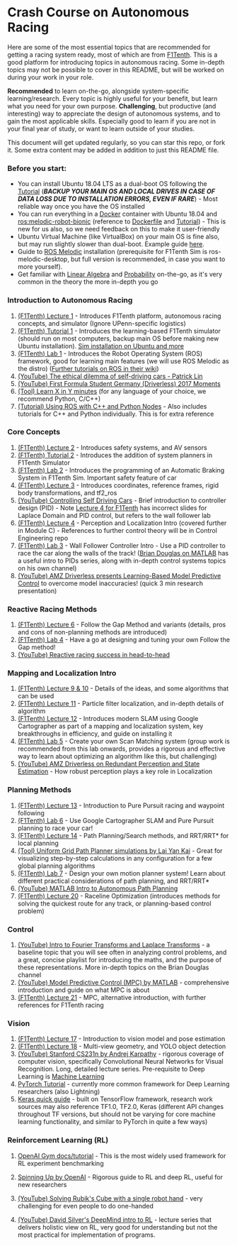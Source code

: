 # Crash Course on Autonomous Racing

Here are some of the most essential topics that are recommended for getting a racing system ready, most of which are from [F1Tenth](https://f1tenth.org/learn.html). This is a good platform for introducing topics in autonomous racing. Some in-depth topics may not be possible to cover in this README, but will be worked on during your work in your role. 

**Recommended** to learn on-the-go, alongside system-specific learning/research. Every topic is highly useful for your benefit, but learn what you need for your own purpose. **Challenging**, but productive (and interesting) way to appreciate the design of autonomous systems, and to gain the most applicable skills. Especially good to learn if you are not in your final year of study, or want to learn outside of your studies.

This document will get updated regularly, so you can star this repo, or fork it. Some extra content may be added in addition to just this README file.

### Before you start:

- You can install Ubuntu 18.04 LTS as a dual-boot OS following the [Tutorial](https://ubuntu.com/tutorials/install-ubuntu-desktop#1-overview) (***BACKUP YOUR MAIN OS AND LOCAL DRIVES IN CASE OF DATA LOSS DUE TO INSTALLATION ERRORS, EVEN IF RARE***) - Most reliable way once you have the OS installed
- You can run everything in a [Docker](https://www.docker.com/products/docker-desktop) container with Ubuntu 18.04 and [ros:melodic-robot-bionic](https://hub.docker.com/_/ros?tab=description) (reference to [Dockerfile](https://github.com/osrf/docker_images/blob/7ff09c2a75e902bc2bb25a1f1ae748ec4e9c7a4b/ros/melodic/ubuntu/bionic/robot/Dockerfile) and [Tutorial](http://wiki.ros.org/docker/Tutorials)) - This is new for us also, so we need feedback on this to make it user-friendly
- Ubuntu Virtual Machine (like VirtualBox) on your main OS is fine also, but may run slightly slower than dual-boot. Example guide [here](https://linuxhint.com/install_ubuntu_18-04_virtualbox/).
- Guide to [ROS Melodic](http://wiki.ros.org/melodic/Installation/Ubuntu) installation (prerequisite for F1Tenth Sim is ros-melodic-desktop, but full version is recommended, in case you want to more yourself). 
- Get familiar with [Linear Algebra](http://cs229.stanford.edu/section/cs229-linalg.pdf) and [Probability](http://cs229.stanford.edu/section/cs229-prob.pdf) on-the-go, as it's very common in the theory the more in-depth you go

### Introduction to Autonomous Racing

1. [(F1Tenth) Lecture 1](https://f1tenth-coursekit.readthedocs.io/en/stable/lectures/ModuleA/lecture01.html) - Introduces F1Tenth platform, autonomous racing concepts, and simulator (Ignore UPenn-specific logistics)
2. [(F1Tenth) Tutorial 1](https://f1tenth-coursekit.readthedocs.io/en/stable/lectures/ModuleA/tutorial1.html) - Introduces the learning-based F1Tenth simulator (should run on most computers, backup main OS before making new Ubuntu installation). [Sim installation on Ubuntu and more](https://f1tenth.readthedocs.io/en/stable/going_forward/simulator/sim_info.html#adding-a-planning-node)
3. [(F1Tenth) Lab 1](https://f1tenth-coursekit.readthedocs.io/en/stable/assignments/labs/lab1.html) - Introduces the Robot Operating System (ROS) framework, good for learning main features (we will use ROS Melodic as the distro) ([Further tutorials on ROS in their wiki](http://wiki.ros.org/ROS/Tutorials))
4. [(YouTube) The ethical dilemma of self-driving cars - Patrick Lin](https://www.youtube.com/watch?v=ixIoDYVfKA0)
5. [(YouTube) First Formula Student Germany (Driverless) 2017 Moments](https://www.youtube.com/watch?v=dZVfvsR8NM0)
6. [(Tool) Learn X in Y minutes](https://learnxinyminutes.com/) (for any language of your choice, we recommend Python, C/C++)
7. [(Tutorial) Using ROS with C++ and Python Nodes](http://wiki.ros.org/ROSNodeTutorialC%2B%2B) - Also includes tutorials for C++ and Python individually. This is for extra reference

### Core Concepts

1. [(F1Tenth) Lecture 2](https://f1tenth-coursekit.readthedocs.io/en/stable/lectures/ModuleA/lecture02.html) - Introduces safety systems, and AV sensors
2. [(F1Tenth) Tutorial 2](https://f1tenth-coursekit.readthedocs.io/en/stable/lectures/ModuleA/tutorial2.html) - Introduces the addition of system planners in F1Tenth Simulator
3. [(F1Tenth) Lab 2](https://f1tenth-coursekit.readthedocs.io/en/stable/assignments/labs/lab2.html) - Introduces the programming of an Automatic Braking System in F1Tenth Sim. Important safety feature of car
4. [(F1Tenth) Lecture 3](https://f1tenth-coursekit.readthedocs.io/en/stable/lectures/ModuleA/lecture03.html) - Introduces coordinates, reference frames, rigid body transformations, and tf2_ros
5. [(YouTube) Controlling Self Driving Cars](https://www.youtube.com/watch?v=4Y7zG48uHRo) - Brief introduction to controller design (PID) - Note [Lecture 4 for F1Tenth](https://f1tenth-coursekit.readthedocs.io/en/stable/lectures/ModuleA/lecture04.html) has incorrect slides for Laplace Domain and PID control, but refers to the wall follower lab
6. [(F1Tenth) Lecture 4](https://f1tenth-coursekit.readthedocs.io/en/stable/lectures/ModuleA/lecture04.html) - Perception and Localization Intro (covered further in Module C) - References to further control theory will be in Control Engineering repo
7. [(F1Tenth) Lab 3](https://f1tenth-coursekit.readthedocs.io/en/stable/assignments/labs/lab3.html) - Wall Follower Controller Intro - Use a PID controller to race the car along the walls of the track! ([Brian Douglas on MATLAB](https://www.youtube.com/watch?v=wkfEZmsQqiA&list=PLn8PRpmsu08pQBgjxYFXSsODEF3Jqmm-y) has a useful intro to PIDs series, along with in-depth control systems topics on his own channel)
8. [(YouTube) AMZ Driverless presents Learning-Based Model Predictive Control](https://www.youtube.com/watch?v=bjlT-6KVQ7U) to overcome model inaccuracies! (quick 3 min research presentation)

### Reactive Racing Methods

1. [(F1Tenth) Lecture 6](https://f1tenth-coursekit.readthedocs.io/en/stable/lectures/ModuleB/lecture06.html) - Follow the Gap Method and variants (details, pros and cons of non-planning methods are introduced)
2. [(F1Tenth) Lab 4](https://f1tenth-coursekit.readthedocs.io/en/stable/assignments/labs/lab4.html) - Have a go at designing and tuning your own Follow the Gap method!
3. [(YouTube) Reactive racing success in head-to-head](https://www.youtube.com/watch?v=4uuvtkXtjwA)

### Mapping and Localization Intro

1. [(F1Tenth) Lecture 9 & 10](https://f1tenth-coursekit.readthedocs.io/en/stable/lectures/ModuleC/lecture09.html) - Details of the ideas, and some algorithms that can be used
2. [(F1Tenth) Lecture 11](https://f1tenth-coursekit.readthedocs.io/en/stable/lectures/ModuleC/lecture11.html) - Particle filter localization, and in-depth details of algorithm
3. [(F1Tenth) Lecture 12](https://f1tenth-coursekit.readthedocs.io/en/stable/lectures/ModuleC/lecture12.html) - Introduces modern SLAM using Google Cartographer as part of a mapping and localization system, key breakthroughs in efficiency, and guide on installing it
4. [(F1Tenth) Lab 5](https://f1tenth-coursekit.readthedocs.io/en/stable/assignments/labs/lab5.html) - Create your own Scan Matching system (group work is recommended from this lab onwards, provides a rigorous and effective way to learn about optimizing an algorithm like this, but challenging)
5. [(YouTube) AMZ Driverless on Redundant Perception and State Estimation](https://www.youtube.com/watch?v=ir_uqEYuT84) - How robust perception plays a key role in Localization

### Planning Methods

1. [(F1Tenth) Lecture 13](https://f1tenth-coursekit.readthedocs.io/en/stable/lectures/ModuleD/lecture13.html) - Introduction to Pure Pursuit racing and waypoint following
2. [(F1Tenth) Lab 6](https://f1tenth-coursekit.readthedocs.io/en/stable/assignments/labs/lab6.html#) - Use Google Cartographer SLAM and Pure Pursuit planning to race your car!
3. [(F1Tenth) Lecture 14](https://f1tenth-coursekit.readthedocs.io/en/stable/lectures/ModuleD/lecture14.html) - Path Planning/Search methods, and RRT/RRT* for local planning
4. [(Tool) Uniform Grid Path Planner simulations by Lai Yan Kai](https://laiyankai.github.io/UniformPlanners/index.html) - Great for visualizing step-by-step calculations in any configuration for a few global planning algorithms
5. [(F1Tenth) Lab 7](https://f1tenth-coursekit.readthedocs.io/en/stable/assignments/labs/lab7.html) - Design your own motion planner system! Learn about different practical considerations of path planning, and RRT/RRT*
6. [(YouTube) MATLAB Intro to Autonomous Path Planning](https://www.youtube.com/watch?v=QR3U1dgc5RE)
7. [(F1Tenth) Lecture 20](https://f1tenth-coursekit.readthedocs.io/en/stable/lectures/ModuleF/lecture20.html) - Raceline Optimization (introduces methods for solving the quickest route for any track, or planning-based control problem)

### Control

1. [(YouTube) Intro to Fourier Transforms and Laplace Transforms](https://www.youtube.com/watch?v=1JnayXHhjlg&list=PLUMWjy5jgHK3jmgpXCQj3GRxM3u9BmO_v&index=1) - a baseline topic that you will see often in analyzing control problems, and a great, concise playlist for introducing the maths, and the purpose of these representations. More in-depth topics on the Brian Douglas channel
2. [(YouTube) Model Predictive Control (MPC) by MATLAB](https://www.youtube.com/watch?v=8U0xiOkDcmw&list=PLn8PRpmsu08ozoeoXgxPSBKLyd4YEHww8&index=1) - comprehensive introduction and guide on what MPC is about
3. [(F1Tenth) Lecture 21](https://f1tenth-coursekit.readthedocs.io/en/stable/lectures/ModuleF/lecture21.html) - MPC, alternative introduction, with further references for F1Tenth racing

### Vision

1. [(F1Tenth) Lecture 17](https://f1tenth-coursekit.readthedocs.io/en/stable/lectures/ModuleE/lecture17.html) - Introduction to vision model and pose estimation
2. [(F1Tenth) Lecture 18](https://f1tenth-coursekit.readthedocs.io/en/stable/lectures/ModuleE/lecture18.html) - Multi-view geometry, and YOLO object detection
3. [(YouTube) Stanford CS231n by Andrej Karpathy](https://www.youtube.com/watch?v=NfnWJUyUJYU&list=PLkt2uSq6rBVctENoVBg1TpCC7OQi31AlC&index=1) - rigorous coverage of computer vision, specifically Convolutional Neural Networks for Visual Recognition. Long, detailed lecture series. Pre-requisite to Deep Learning is [Machine Learning](http://cs229.stanford.edu/syllabus-autumn2018.html)
4. [PyTorch Tutorial](https://pytorch.org/tutorials/) - currently more common framework for Deep Learning researchers (also Lightning)
5. [Keras quick guide](https://keras.io/getting_started/intro_to_keras_for_researchers/) - built on TensorFlow framework, research work sources may also reference TF1.0, TF2.0, Keras (different API changes throughout TF versions, but should not be varying for core machine learning functionality, and similar to PyTorch in quite a few ways)

### Reinforcement Learning (RL)

1. [OpenAI Gym docs/tutorial](https://gym.openai.com/docs/) - This is the most widely used framework for RL experiment benchmarking

2. [Spinning Up by OpenAI](https://spinningup.openai.com/en/latest/) - Rigorous guide to RL and deep RL, useful for new researchers

3. [(YouTube) Solving Rubik's Cube with a single robot hand](https://www.youtube.com/watch?v=x4O8pojMF0w) - very challenging for even people to do one-handed

4. [(YouTube) David Silver's DeepMind intro to RL](https://www.youtube.com/watch?v=2pWv7GOvuf0&list=PLqYmG7hTraZDM-OYHWgPebj2MfCFzFObQ&index=1) - lecture series that delivers holistic view on RL, very good for understanding but not the most practical for implementation of programs.

   
